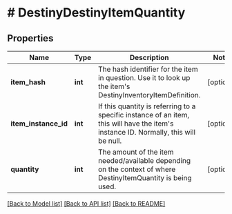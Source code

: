 # # DestinyDestinyItemQuantity

## Properties

Name | Type | Description | Notes
------------ | ------------- | ------------- | -------------
**item_hash** | **int** | The hash identifier for the item in question. Use it to look up the item&#39;s DestinyInventoryItemDefinition. | [optional]
**item_instance_id** | **int** | If this quantity is referring to a specific instance of an item, this will have the item&#39;s instance ID. Normally, this will be null. | [optional]
**quantity** | **int** | The amount of the item needed/available depending on the context of where DestinyItemQuantity is being used. | [optional]

[[Back to Model list]](../../README.md#models) [[Back to API list]](../../README.md#endpoints) [[Back to README]](../../README.md)
